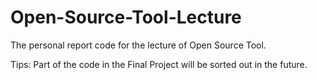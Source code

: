 # Open-Source-Tool-Lecture

The personal report code for the lecture of Open Source Tool.

Tips: Part of the code in the Final Project will be sorted out in the future.
